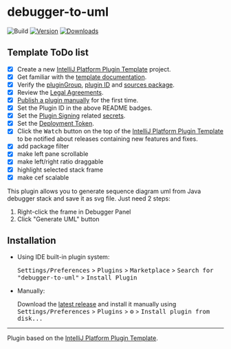 # debugger-to-uml

![Build](https://github.com/kkyeer/debugger-to-uml/workflows/Build/badge.svg)
[![Version](https://img.shields.io/jetbrains/plugin/v/com.github.kkyeer.debugger.to.uml.svg)](https://plugins.jetbrains.com/plugin/PLUGIN_ID)
[![Downloads](https://img.shields.io/jetbrains/plugin/d/com.github.kkyeer.debugger.to.uml.svg)](https://plugins.jetbrains.com/plugin/PLUGIN_ID)

## Template ToDo list
- [x] Create a new [IntelliJ Platform Plugin Template][template] project.
- [x] Get familiar with the [template documentation][template].
- [x] Verify the [pluginGroup](./gradle.properties), [plugin ID](./src/main/resources/META-INF/plugin.xml) and [sources package](./src/main/kotlin).
- [x] Review the [Legal Agreements](https://plugins.jetbrains.com/docs/marketplace/legal-agreements.html?from=IJPluginTemplate).
- [x] [Publish a plugin manually](https://plugins.jetbrains.com/docs/intellij/publishing-plugin.html?from=IJPluginTemplate) for the first time.
- [x] Set the Plugin ID in the above README badges.
- [x] Set the [Plugin Signing](https://plugins.jetbrains.com/docs/intellij/plugin-signing.html?from=IJPluginTemplate) related [secrets](https://github.com/JetBrains/intellij-platform-plugin-template#environment-variables).
- [x] Set the [Deployment Token](https://plugins.jetbrains.com/docs/marketplace/plugin-upload.html?from=IJPluginTemplate).
- [x] Click the <kbd>Watch</kbd> button on the top of the [IntelliJ Platform Plugin Template][template] to be notified about releases containing new features and fixes.
- [x] add package filter
- [x] make left pane scrollable
- [x] make left/right ratio draggable
- [x] highlight selected stack frame
- [x] make cef scalable

<!-- Plugin description -->
This plugin allows you to generate sequence diagram uml from Java debugger stack and save it as svg file.
Just need 2 steps:

1. Right-click the frame in Debugger Panel
2. Click "Generate UML" button</li>
<!-- Plugin description end -->

## Installation

- Using IDE built-in plugin system:
  
  <kbd>Settings/Preferences</kbd> > <kbd>Plugins</kbd> > <kbd>Marketplace</kbd> > <kbd>Search for "debugger-to-uml"</kbd> >
  <kbd>Install Plugin</kbd>
  
- Manually:

  Download the [latest release](https://github.com/kkyeer/debugger-to-uml/releases/latest) and install it manually using
  <kbd>Settings/Preferences</kbd> > <kbd>Plugins</kbd> > <kbd>⚙️</kbd> > <kbd>Install plugin from disk...</kbd>


---
Plugin based on the [IntelliJ Platform Plugin Template][template].

[template]: https://github.com/JetBrains/intellij-platform-plugin-template
